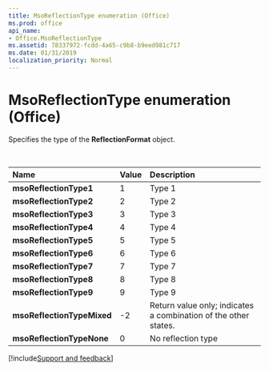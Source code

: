 ```yaml
---
title: MsoReflectionType enumeration (Office)
ms.prod: office
api_name:
- Office.MsoReflectionType
ms.assetid: 78337972-fcdd-4a65-c9b8-b9eed981c717
ms.date: 01/31/2019
localization_priority: Normal
---
```



# MsoReflectionType enumeration (Office)

Specifies the type of the **ReflectionFormat** object.

<br/>

|Name|Value|Description|
|:-----|:-----|:-----|
|**msoReflectionType1**|1|Type 1 |
|**msoReflectionType2**|2|Type 2 |
|**msoReflectionType3**|3|Type 3 |
|**msoReflectionType4**|4|Type 4 |
|**msoReflectionType5**|5|Type 5 |
|**msoReflectionType6**|6|Type 6 |
|**msoReflectionType7**|7|Type 7 |
|**msoReflectionType8**|8|Type 8 |
|**msoReflectionType9**|9|Type 9 |
|**msoReflectionTypeMixed**|-2|Return value only; indicates a combination of the other states. |
|**msoReflectionTypeNone**|0|No reflection type |

[!include[Support and feedback](~/includes/feedback-boilerplate.md)]